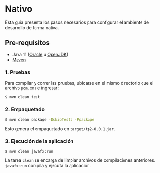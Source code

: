 # Nativo

Esta guia presenta los pasos necesarios para configurar el ambiente de desarrollo de forma nativa.

## Pre-requisitos

- Java 11 ([Oracle](https://www.oracle.com/java/technologies/javase-jdk11-downloads.html) u [OpenJDK](https://openjdk.java.net/install/))
- [Maven](https://maven.apache.org/)

### 1. Pruebas

Para compilar y correr las pruebas, ubicarse en el mismo directorio que el archivo `pom.xml` e ingresar:

```bash
$ mvn clean test
```

### 2. Empaquetado

```bash
$ mvn clean package -DskipTests -Ppackage
```

Esto genera el empaquetado en `target/tp2-0.0.1.jar`.

### 3. Ejecución de la aplicación

```shell script
$ mvn clean javafx:run
```

La tarea `clean` se encarga de limpiar archivos de compilaciones anteriores. `javafx:run` compila y ejecuta la aplicación.
